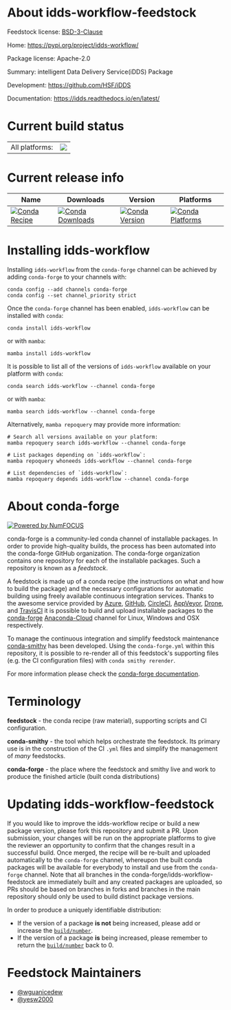 About idds-workflow-feedstock
=============================

Feedstock license: [BSD-3-Clause](https://github.com/conda-forge/idds-workflow-feedstock/blob/main/LICENSE.txt)

Home: https://pypi.org/project/idds-workflow/

Package license: Apache-2.0

Summary: intelligent Data Delivery Service(iDDS) Package

Development: https://github.com/HSF/iDDS

Documentation: https://idds.readthedocs.io/en/latest/

Current build status
====================


<table><tr><td>All platforms:</td>
    <td>
      <a href="https://dev.azure.com/conda-forge/feedstock-builds/_build/latest?definitionId=13447&branchName=main">
        <img src="https://dev.azure.com/conda-forge/feedstock-builds/_apis/build/status/idds-workflow-feedstock?branchName=main">
      </a>
    </td>
  </tr>
</table>

Current release info
====================

| Name | Downloads | Version | Platforms |
| --- | --- | --- | --- |
| [![Conda Recipe](https://img.shields.io/badge/recipe-idds--workflow-green.svg)](https://anaconda.org/conda-forge/idds-workflow) | [![Conda Downloads](https://img.shields.io/conda/dn/conda-forge/idds-workflow.svg)](https://anaconda.org/conda-forge/idds-workflow) | [![Conda Version](https://img.shields.io/conda/vn/conda-forge/idds-workflow.svg)](https://anaconda.org/conda-forge/idds-workflow) | [![Conda Platforms](https://img.shields.io/conda/pn/conda-forge/idds-workflow.svg)](https://anaconda.org/conda-forge/idds-workflow) |

Installing idds-workflow
========================

Installing `idds-workflow` from the `conda-forge` channel can be achieved by adding `conda-forge` to your channels with:

```
conda config --add channels conda-forge
conda config --set channel_priority strict
```

Once the `conda-forge` channel has been enabled, `idds-workflow` can be installed with `conda`:

```
conda install idds-workflow
```

or with `mamba`:

```
mamba install idds-workflow
```

It is possible to list all of the versions of `idds-workflow` available on your platform with `conda`:

```
conda search idds-workflow --channel conda-forge
```

or with `mamba`:

```
mamba search idds-workflow --channel conda-forge
```

Alternatively, `mamba repoquery` may provide more information:

```
# Search all versions available on your platform:
mamba repoquery search idds-workflow --channel conda-forge

# List packages depending on `idds-workflow`:
mamba repoquery whoneeds idds-workflow --channel conda-forge

# List dependencies of `idds-workflow`:
mamba repoquery depends idds-workflow --channel conda-forge
```


About conda-forge
=================

[![Powered by
NumFOCUS](https://img.shields.io/badge/powered%20by-NumFOCUS-orange.svg?style=flat&colorA=E1523D&colorB=007D8A)](https://numfocus.org)

conda-forge is a community-led conda channel of installable packages.
In order to provide high-quality builds, the process has been automated into the
conda-forge GitHub organization. The conda-forge organization contains one repository
for each of the installable packages. Such a repository is known as a *feedstock*.

A feedstock is made up of a conda recipe (the instructions on what and how to build
the package) and the necessary configurations for automatic building using freely
available continuous integration services. Thanks to the awesome service provided by
[Azure](https://azure.microsoft.com/en-us/services/devops/), [GitHub](https://github.com/),
[CircleCI](https://circleci.com/), [AppVeyor](https://www.appveyor.com/),
[Drone](https://cloud.drone.io/welcome), and [TravisCI](https://travis-ci.com/)
it is possible to build and upload installable packages to the
[conda-forge](https://anaconda.org/conda-forge) [Anaconda-Cloud](https://anaconda.org/)
channel for Linux, Windows and OSX respectively.

To manage the continuous integration and simplify feedstock maintenance
[conda-smithy](https://github.com/conda-forge/conda-smithy) has been developed.
Using the ``conda-forge.yml`` within this repository, it is possible to re-render all of
this feedstock's supporting files (e.g. the CI configuration files) with ``conda smithy rerender``.

For more information please check the [conda-forge documentation](https://conda-forge.org/docs/).

Terminology
===========

**feedstock** - the conda recipe (raw material), supporting scripts and CI configuration.

**conda-smithy** - the tool which helps orchestrate the feedstock.
                   Its primary use is in the construction of the CI ``.yml`` files
                   and simplify the management of *many* feedstocks.

**conda-forge** - the place where the feedstock and smithy live and work to
                  produce the finished article (built conda distributions)


Updating idds-workflow-feedstock
================================

If you would like to improve the idds-workflow recipe or build a new
package version, please fork this repository and submit a PR. Upon submission,
your changes will be run on the appropriate platforms to give the reviewer an
opportunity to confirm that the changes result in a successful build. Once
merged, the recipe will be re-built and uploaded automatically to the
`conda-forge` channel, whereupon the built conda packages will be available for
everybody to install and use from the `conda-forge` channel.
Note that all branches in the conda-forge/idds-workflow-feedstock are
immediately built and any created packages are uploaded, so PRs should be based
on branches in forks and branches in the main repository should only be used to
build distinct package versions.

In order to produce a uniquely identifiable distribution:
 * If the version of a package **is not** being increased, please add or increase
   the [``build/number``](https://docs.conda.io/projects/conda-build/en/latest/resources/define-metadata.html#build-number-and-string).
 * If the version of a package **is** being increased, please remember to return
   the [``build/number``](https://docs.conda.io/projects/conda-build/en/latest/resources/define-metadata.html#build-number-and-string)
   back to 0.

Feedstock Maintainers
=====================

* [@wguanicedew](https://github.com/wguanicedew/)
* [@yesw2000](https://github.com/yesw2000/)

